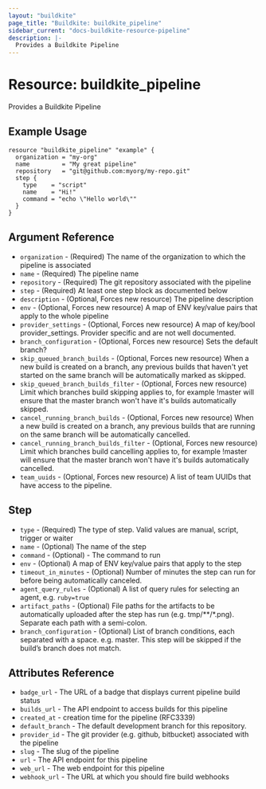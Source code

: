```yaml
---
layout: "buildkite"
page_title: "Buildkite: buildkite_pipeline"
sidebar_current: "docs-buildkite-resource-pipeline"
description: |-
  Provides a Buildkite Pipeline
---
```


# Resource: buildkite_pipeline

Provides a Buildkite Pipeline

## Example Usage

```hcl
resource "buildkite_pipeline" "example" {
  organization = "my-org"
  name         = "My great pipeline"
  repository   = "git@github.com:myorg/my-repo.git"
  step {
    type    = "script"
    name    = "Hi!"
    command = "echo \"Hello world\""
  }
}
```

## Argument Reference

 * `organization` - (Required) The name of the organization to which the pipeline is associated
 * `name` - (Required) The pipeline name
 * `repository` - (Required) The git repository associated with the pipeline
 * `step` - (Required) At least one step block as documented below
 * `description` - (Optional, Forces new resource) The pipeline description
 * `env` - (Optional, Forces new resource) A map of ENV key/value pairs that apply to the whole pipeline
 * `provider_settings` - (Optional, Forces new resource) A map of key/bool provider_settings. Provider specific and are not well documented.
 * `branch_configuration` - (Optional, Forces new resource) Sets the default branch?
 * `skip_queued_branch_builds` - (Optional, Forces new resource) When a new build is created on a branch, any previous builds that haven't yet started on the same branch will be automatically marked as skipped.
 * `skip_queued_branch_builds_filter` - (Optional, Forces new resource) Limit which branches build skipping applies to, for example !master will ensure that the master branch won't have it's builds automatically skipped.
 * `cancel_running_branch_builds` - (Optional, Forces new resource) When a new build is created on a branch, any previous builds that are running on the same branch will be automatically cancelled.
 * `cancel_running_branch_builds_filter` - (Optional, Forces new resource) Limit which branches build cancelling applies to, for example !master will ensure that the master branch won't have it's builds automatically cancelled.
 * `team_uuids` - (Optional, Forces new resource) A list of team UUIDs that have access to the pipeline.

## Step
 * `type` - (Required) The type of step. Valid values are manual, script, trigger or waiter
 * `name` - (Optional) The name of the step
 * `command` - (Optional) - The command to run
 * `env` - (Optional) A map of ENV key/value pairs that apply to the step
 * `timeout_in_minutes` - (Optional) Number of minutes the step can run for before being automatically canceled.
 * `agent_query_rules` - (Optional) A list of query rules for selecting an agent, e.g. `ruby=true`
 * `artifact_paths` - (Optional) File paths for the artifacts to be automatically uploaded after the step has run (e.g. tmp/\*\*/\*.png). Separate each path with a semi-colon.
 * `branch_configuration` - (Optional) List of branch conditions, each separated with a space. e.g. master. This step will be skipped if the build’s branch does not match.

## Attributes Reference

 * `badge_url` - The URL of a badge that displays current pipeline build status
 * `builds_url` - The API endpoint to access builds for this pipeline
 * `created_at` - creation time for the pipeline (RFC3339)
 * `default_branch` - The default development branch for this repository.
 * `provider_id` - The git provider (e.g. github, bitbucket) associated with the pipeline
 * `slug` - The slug of the pipeline
 * `url` - The API endpoint for this pipeline
 * `web_url` - The web endpoint for this pipeline
 * `webhook_url` - The URL at which you should fire build webhooks
